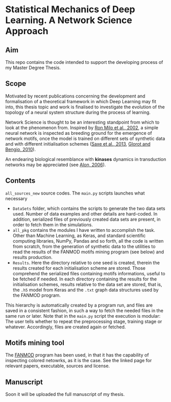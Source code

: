 # Statistical Mechanics of Deep Learning. A Network Science Approach

## Aim
This repo contains the code intended to support the developing process of my Master Degree Thesis.

## Scope

Motivated by recent publications concerning the development and formalisation of a theoretical framework in which Deep Learning may fit into, this thesis topic and work is finalised to investigate the evolution of the topology of a neural system structure during the process of learning.

Network Science is thought to be an interesting standpoint from which to look at the phenomenon from. Inspired by [Ron Milo et al., 2002](https://science.sciencemag.org/content/298/5594/824), a simple neural network is inspected as breeding ground for the emergence of network motifs, once the model is trained on different sets of synthetic data and with different initialisation schemes ([Saxe et al., 2013](https://arxiv.org/abs/1312.6120), [Glorot and Bengio, 2010](http://proceedings.mlr.press/v9/glorot10a.html)).

An endearing biological resemblance with **kinases** dynamics in transduction networks may be appreciated (see [Alon, 2006](https://www.crcpress.com/An-Introduction-to-Systems-Biology-Design-Principles-of-Biological-Circuits/Alon/p/book/9781439837177)).
 
## Contents

`all_sources_new` source codes. The `main.py` scripts launches what necessary 

* `DataSets` folder, which contains the scripts to generate the two data sets used. Number of data examples and other details are hard-coded. In addition, serialized files of previously created data sets are present, in order to fetch them in the simulations.
* `all_pkg` contains the modules I have written to accomplish the task. Other than Machine Learning, as Keras, and standard scientific computing libraries, NumPy, Pandas and so forth, all the code is written from scratch, from the generation of synthetic data to the utilities to read the results of the FANMOD motifs mining program (see below) and results production.
* `Results`. Here the directory relative to one seed is created, therein the results created for each initialisation scheme are stored. Those comprehend the serialized files containing motifs informations, useful to be fetched if needed. In each directory containing the results for the initialisation schemes, results relative to the data set are stored, that is, the `.h5` model from Keras and the `.txt` graph data structures used by the FANMOD program.

This hierarchy is automatically created by a program run, and files are saved in a consistent fashion, in such a way to fetch the needed files in the same run or later. Note that in the `main.py` script the execution is modular: The user tells whether to repeat the preprocessing stage, training stage or whatever. Accordingly, files are created again or fetched.

## Motifs mining tool

The [FANMOD](http://theinf1.informatik.uni-jena.de/motifs/) program has been used, in that it has the capability of inspecting colored netowrks, as it is the case. See the linked page for relevant papers, executable, sources and license.

## Manuscript

Soon it will be uploaded the full manuscript of my thesis.
